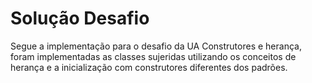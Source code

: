 # Solução Desafio

Segue a implementação para o desafio da UA Construtores e herança, foram implementadas as classes sujeridas utilizando os conceitos de herança e a inicialização com construtores diferentes dos padrões.